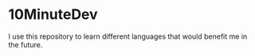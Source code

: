 # 10MinuteDev
I use this repository to learn different languages that would benefit me in the future.
